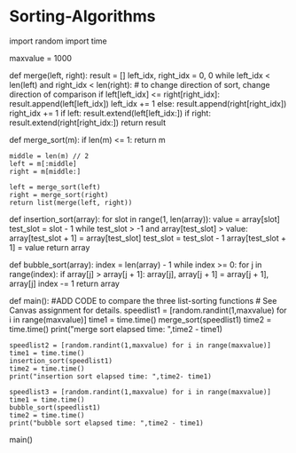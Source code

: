 # Sorting-Algorithms
import random
import time

maxvalue = 1000

def merge(left, right):
    result = []
    left_idx, right_idx = 0, 0
    while left_idx < len(left) and right_idx < len(right):
        # to change direction of sort, change direction of comparison
        if left[left_idx] <= right[right_idx]:
            result.append(left[left_idx])
            left_idx += 1
        else:
            result.append(right[right_idx])
            right_idx += 1
    if left:
        result.extend(left[left_idx:])
    if right:
        result.extend(right[right_idx:])
    return result

def merge_sort(m):
    if len(m) <= 1:
        return m

    middle = len(m) // 2
    left = m[:middle]
    right = m[middle:]

    left = merge_sort(left)
    right = merge_sort(right)
    return list(merge(left, right))

def insertion_sort(array):
    for slot in range(1, len(array)):
        value = array[slot]
        test_slot = slot - 1
        while test_slot > -1 and array[test_slot] > value:
            array[test_slot + 1] = array[test_slot]
            test_slot = test_slot - 1
        array[test_slot + 1] = value
    return array

def bubble_sort(array):
    index = len(array) - 1
    while index >= 0:
        for j in range(index):
            if array[j] > array[j + 1]:
                array[j], array[j + 1] = array[j + 1], array[j]
        index -= 1
    return array

def main():
    #ADD CODE to compare the three list-sorting functions
    #  See Canvas assignment for details.
    speedlist1 = [random.randint(1,maxvalue) for i in range(maxvalue)]
    time1 = time.time()
    merge_sort(speedlist1)
    time2 = time.time()
    print("merge sort elapsed time: ",time2 - time1)

    speedlist2 = [random.randint(1,maxvalue) for i in range(maxvalue)]
    time1 = time.time()
    insertion_sort(speedlist1)
    time2 = time.time()
    print("insertion sort elapsed time: ",time2- time1)

    speedlist3 = [random.randint(1,maxvalue) for i in range(maxvalue)]
    time1 = time.time()
    bubble_sort(speedlist1)
    time2 = time.time()
    print("bubble sort elapsed time: ",time2 - time1)

main()
